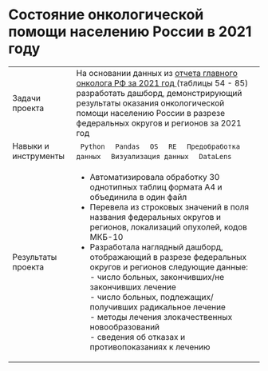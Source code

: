 # Состояние онкологической помощи населению России в 2021 году
<table>
    <tr>
        <td>Задачи проекта</td>
        <td> На основании данных из 
          <a href="https://oncology-association.ru/wp-content/uploads/2022/05/sostoyanie-onkologicheskoj-pomoshhi-naseleniyu-rossii-v-2021-godu.pdf">отчета главного онколога РФ за 2021 год 
          </a>(таблицы 54 - 85) разработать дашборд, демонстрирующий результаты оказания онкологической помощи населению России в разрезе федеральных округов и регионов за 2021 год </td>
    </tr>
    <tr>
        <td>Навыки и инструменты</td>
        <td> 
          <code> Python </code>
          <code> Pandas </code>
          <code> OS </code>
          <code> RE </code>
          <code> Предобработка данных </code>
          <code> Визуализация данных </code>
          <code> DataLens </code>
        </td>
    </tr>
    <tr>
        <td>Результаты проекта</td>
        <td> 
          <ul>
            <li>Автоматизировала обработку 30 однотипных таблиц формата А4 и объединила в один файл</li>
            <li>Перевела из строковых значений в поля названия федеральных округов и регионов, локализаций опухолей, кодов МКБ-10</li>
            <li>Разработала наглядный дашборд, отображающий в разрезе федеральных округов и регионов следующие данные:<br>
                - число больных, закончивших/не закончивших лечение <br>
                - число больных, подлежащих/получивших радикальное лечение <br>
                - методы лечения злокачественных новообразований <br>
                - сведения об отказах и противопоказаниях к лечению  </li>
          </ul>
        </td>
    </tr>
</table>

